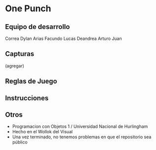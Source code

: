 # One Punch

## Equipo de desarrollo

Correa Dylan
Arias Facundo
Lucas 
Deandrea Arturo Juan

## Capturas

(agregar)

## Reglas de Juego


## Instrucciones 


## Otros

- Programacion con Objetos 1 / Universidad Nacional de Hurlingham
- Hecho en el Wollok del Visual
- Una vez terminado, no tenemos problemas en que el repositorio sea público 
